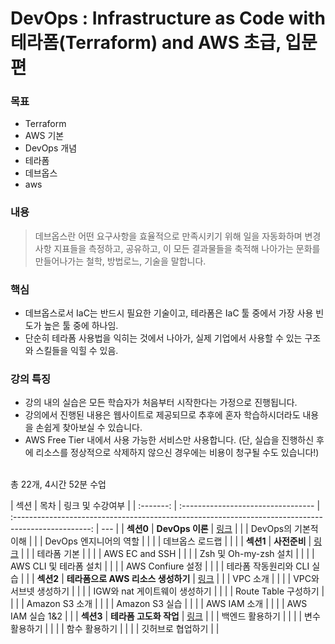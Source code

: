 # DevOps : Infrastructure as Code with 테라폼(Terraform) and AWS 초급, 입문편

### 목표

- Terraform
- AWS 기본
- DevOps 개념
- 테라폼
- 데브옵스
- aws

### 내용

> 데브옵스란 어떤 요구사항을 효율적으로 만족시키기 위해 일을 자동화하며 변경사항 지표들을 측정하고, 공유하고, 이 모든 결과물들을 축적해 나아가는 문화를 만들어나가는 철학, 방법로느, 기술을 말합니다.

### 핵심

- 데브옵스로서 IaC는 반드시 필요한 기술이고, 테라폼은 IaC 툴 중에서 가장 사용 빈도가 높은 툴 중에 하나임.
- 단순히 테라폼 사용법을 익히는 것에서 나아가, 실제 기업에서 사용할 수 있는 구조와 스킬들을 익힐 수 있음.

### 강의 특징

- 강의 내의 실습은 모든 학습자가 처음부터 시작한다는 가정으로 진행됩니다.
- 강의에서 진행된 내용은 웹사이트로 제공되므로 추후에 혼자 학습하시더라도 내용을 손쉽게 찾아보실 수 있습니다.
- AWS Free Tier 내에서 사용 가능한 서비스만 사용합니다. (단, 실습을 진행하신 후에 리소스를 정상적으로 삭제하지 않으신 경우에는 비용이 청구될 수도 있습니다!)

<br>
총 22개, 4시간 52분 수업

|   섹션    | 목차                               |                                          링크 및 수강여부                                           |
| :-------: | :--------------------------------- | :-------------------------------------------------------------------------------------------------: | --- |
| **섹션0** | **DevOps 이론**                    | [링크](https://github.com/jihyeonmun/SelfLearningaboutJavaSpring/tree/master/05_Terraform/Section0) |
|           | DevOps의 기본적 이해               |
|           | DevOps 엔지니어의 역할             |                                                                                                     |
|           | 데브옵스 로드랩                    |                                                                                                     |     |
| **섹션1** | **사전준비**                       | [링크](https://github.com/jihyeonmun/SelfLearningaboutJavaSpring/tree/master/05_Terraform/Section1) |
|           | 테라폼 기본                        |                                                                                                     |
|           | AWS EC and SSH                     |                                                                                                     |
|           | Zsh 및 Oh-my-zsh 설치              |                                                                                                     |
|           | AWS CLI 및 테라폼 설치             |                                                                                                     |
|           | AWS Confiure 설정                  |                                                                                                     |
|           | 테라폼 작동원리와 CLI 실습         |                                                                                                     |
| **섹션2** | **테라폼으로 AWS 리소스 생성하기** | [링크](https://github.com/jihyeonmun/SelfLearningaboutJavaSpring/tree/master/05_Terraform/Section2) |
|           | VPC 소개                           |                                                                                                     |
|           | VPC와 서브넷 생성하기              |                                                                                                     |
|           | IGW와 nat 게이트웨이 생성하기      |                                                                                                     |
|           | Route Table 구성하기               |                                                                                                     |
|           | Amazon S3 소개                     |                                                                                                     |
|           | Amazon S3 실습                     |                                                                                                     |
|           | AWS IAM 소개                       |                                                                                                     |
|           | AWS IAM 실습 1&2                   |                                                                                                     |
| **섹션3** | **테라폼 고도화 작업**             | [링크](https://github.com/jihyeonmun/SelfLearningaboutJavaSpring/tree/master/05_Terraform/Section3) |
|           | 백엔드 활용하기                    |                                                                                                     |
|           | 변수 활용하기                      |                                                                                                     |
|           | 함수 활용하기                      |                                                                                                     |
|           | 깃허브로 협업하기                  |                                                                                                     |
